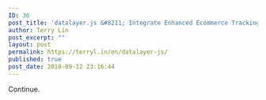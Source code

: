 ```yaml
---
ID: 36
post_title: 'datalayer.js &#8211; Integrate Enhanced Ecommerce Tracking into Google Tag Manager'
author: Terry Lin
post_excerpt: ""
layout: post
permalink: https://terryl.in/en/datalayer-js/
published: true
post_date: 2018-09-12 23:16:44
---
```

Continue.
